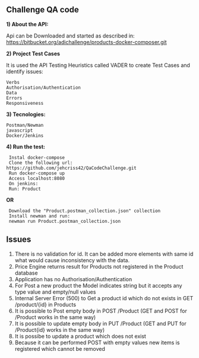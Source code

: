 ## Challenge QA code

**1) About the API:**

  Api can be Downloaded and started as described in:
  https://bitbucket.org/adichallenge/products-docker-composer.git
  
**2) Project Test Cases**

It is used the API Testing Heuristics called VADER to create Test Cases and identify issues:

    Verbs
    Authorisation/Authentication
    Data
    Errors
    Responsiveness

**3) Tecnologies:**

    Postman/Newman
    javascript
    Docker/Jenkins
    

**4) Run the test:**

	 Instal docker-compose
	 Clone the following url: https://github.com/jehcriss42/QaCodeChallenge.git
	 Run docker-compose up
	 Access localhost:8080
	 On jenkins:
	 Run: Product

**OR**

	 Download the "Product.postman_collection.json" collection
	 Install newman and run:
	 newman run Product.postman_collection.json
	 

## Issues

1) There is no validation for id. It can be added more elements with same id what would cause inconsistency with the data.
2) Price Engine returns result for Products not registered in the Product database
3) Application has no Authorisation/Authentication
4) For Post a new product the Model indicates string but it accepts any type value and empty/null values
5) Internal Server Error (500) to Get a product id which do not exists in GET /product/{id} in Products
6) It is possible to Post empty body in POST /Product (GET and POST for /Product works in the same way)
7) It is possible to update empty body in PUT /Product (GET and PUT for /Product{id} works in the same way)
8) It is possibe to update a product which does not exist
9) Because it can be performed POST with empty values new items is registered which cannot be removed
